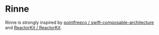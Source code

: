 # Rinne

Rinne is strongly inspired by [pointfreeco / swift-composable-architecture](https://github.com/pointfreeco/swift-composable-architecture) and [ReactorKit / ReactorKit](https://github.com/ReactorKit/ReactorKit).
